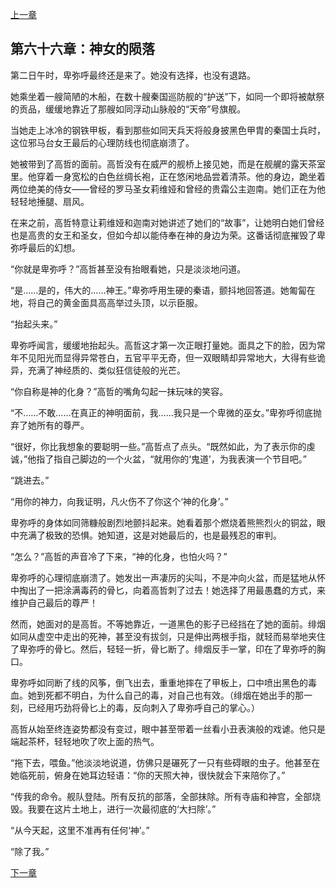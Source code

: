 [上一章](65-日出之国的神女.md)

## 第六十六章：神女的陨落

第二日午时，卑弥呼最终还是来了。她没有选择，也没有退路。

她乘坐着一艘简陋的木船，在数十艘秦国巡防舰的“护送”下，如同一个即将被献祭的贡品，缓缓地靠近了那艘如同浮动山脉般的“天帝”号旗舰。

当她走上冰冷的钢铁甲板，看到那些如同天兵天将般身披黑色甲胄的秦国士兵时，这位邪马台女王最后的心理防线也彻底崩溃了。

她被带到了高哲的面前。高哲没有在威严的舰桥上接见她，而是在舰艉的露天茶室里。他穿着一身宽松的白色丝绸长袍，正在悠闲地品尝着清茶。他的身边，跪坐着两位绝美的侍女——曾经的罗马圣女莉维娅和曾经的贵霜公主迦南。她们正在为他轻轻地捶腿、扇风。

在来之前，高哲特意让莉维娅和迦南对她讲述了她们的“故事”，让她明白她们曾经也是高贵的女王和圣女，但如今却以能侍奉在神的身边为荣。这番话彻底摧毁了卑弥呼最后的幻想。

“你就是卑弥呼？”高哲甚至没有抬眼看她，只是淡淡地问道。

“是……是的，伟大的……神王。”卑弥呼用生硬的秦语，颤抖地回答道。她匍匐在地，将自己的黄金面具高高举过头顶，以示臣服。

“抬起头来。”

卑弥呼闻言，缓缓地抬起头。高哲这才第一次正眼打量她。面具之下的脸，因为常年不见阳光而显得异常苍白，五官平平无奇，但一双眼睛却异常地大，大得有些诡异，充满了神经质的、类似狂信徒般的光芒。

“你自称是神的化身？”高哲的嘴角勾起一抹玩味的笑容。

“不……不敢……在真正的神明面前，我……我只是一个卑微的巫女。”卑弥呼彻底抛弃了她所有的尊严。

“很好，你比我想象的要聪明一些。”高哲点了点头。“既然如此，为了表示你的虔诚，”他指了指自己脚边的一个火盆，“就用你的‘鬼道’，为我表演一个节目吧。”

“跳进去。”

“用你的神力，向我证明，凡火伤不了你这个‘神的化身’。”

卑弥呼的身体如同筛糠般剧烈地颤抖起来。她看着那个燃烧着熊熊烈火的铜盆，眼中充满了极致的恐惧。她知道，这是对她最后的，也是最残忍的审判。

“怎么？”高哲的声音冷了下来，“神的化身，也怕火吗？”

卑弥呼的心理彻底崩溃了。她发出一声凄厉的尖叫，不是冲向火盆，而是猛地从怀中掏出了一把涂满毒药的骨匕，向着高哲刺了过去！她选择了用最愚蠢的方式，来维护自己最后的尊严！

然而，她面对的是高哲。不等她靠近，一道黑色的影子已经挡在了她的面前。绯烟如同从虚空中走出的死神，甚至没有拔剑，只是伸出两根手指，就轻而易举地夹住了卑弥呼的骨匕。然后，轻轻一折，骨匕断了。绯烟反手一掌，印在了卑弥呼的胸口。

卑弥呼如同断了线的风筝，倒飞出去，重重地摔在了甲板上，口中喷出黑色的毒血。她到死都不明白，为什么自己的毒，对自己也有效。（绯烟在她出手的那一刻，已经用巧劲将骨匕上的毒，反向刺入了卑弥呼自己的掌心。）

高哲从始至终连姿势都没有变过，眼中甚至带着一丝看小丑表演般的戏谑。他只是端起茶杯，轻轻地吹了吹上面的热气。

“拖下去，喂鱼。”他淡淡地说道，仿佛只是碾死了一只有些碍眼的虫子。他甚至在她临死前，俯身在她耳边轻语：“你的天照大神，很快就会下来陪你了。”

“传我的命令。舰队登陆。所有反抗的部落，全部抹除。所有寺庙和神宫，全部烧毁。我要在这片土地上，进行一次最彻底的‘大扫除’。”

“从今天起，这里不准再有任何‘神’。”

“除了我。”

[下一章](67-东方的罗马.md)
